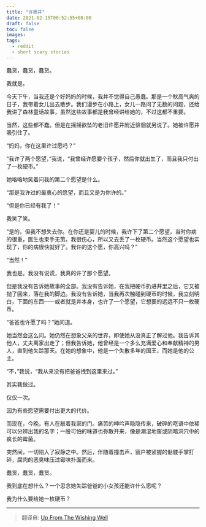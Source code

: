 ```yaml
---
title: "许愿井"
date: 2021-02-15T00:52:55+08:00
draft: false
toc: false
images:
tags: 
  - reddit
  - short scary stories
---
```


蠢货，蠢货，蠢货。

我就是。

今天下午，当我还是个好妈妈的时候，我并不觉得自己愚蠢。那是一个秋高气爽的日子，我带着女儿出去散步。我们漫步在小路上，女儿一路问了无数的问题，还给我讲了森林童话故事，虽然这些故事都是我曾经讲给她的，不过这都不重要。

当然，这些都不蠢。但是在摇摇欲坠的老旧许愿井附近徘徊就另说了。她被许愿井吸引住了。

“妈妈，你在这里许过愿吗？”

“我许了两个愿望，”我说，“我曾经许愿要个孩子，然后你就出生了，而且我只付出了一枚硬币。”

她咯咯地笑着问我的第二个愿望是什么。

“那是我许过的最衷心的愿望，而且又是为你许的。”

“但是你已经有我了！”

我笑了笑。

“是的，但我不想失去你。在你还是婴儿的时候，我许下了第二个愿望，当时你病的很重，医生也束手无策。我很伤心，所以又去丢了一枚硬币。当然这个愿望也实现了，你的病很快就好了。我许的这个愿，你高兴吗？”

“当然！”

我也是。我没有说谎，我真的许了那个愿望。

但是我没有告诉她故事的全部。我没有告诉她，在我把硬币扔进井里之后，它又被抛了回来，落在我的脚边。我没有告诉她，当我再次触碰到硬币的时候，我立刻明白，下面的东西——或者就是井本身，也许了一个愿望，它想要的远远不只一枚硬币。

“爸爸也许愿了吗？”她问道。

她当然会这么问。她仍然在想象父亲的世界，即使她从没真正了解过他。我告诉其他人，丈夫离家出走了；但我告诉她，他曾经是一个多么充满爱心和奉献精神的男人，直到他失踪那天。在她的想象中，他是一个失散多年的国王，而她是他的公主。

“不，”我说，“我从来没有把爸爸拽到这里来过。”

其实我做过。

仅仅一次。

因为有些愿望需要付出更大的代价。

而现在，今晚，有人在敲着我家的门。痛苦的呻吟声隐隐传来，破碎的呓语中依稀可以分辨出我的名字；一股可怕的味道也弥散开来，像是潮湿地窖或阴暗洞穴中的疯长的霉菌。

突然间，一切陷入了寂静之中。然后，伴随着撞击声，窗户被紧握的骷髅手掌打碎，腐肉的恶臭味压过霉味扑面而来。

蠢货，蠢货，蠢货。

我到底在想什么？一个思念她失踪爸爸的小女孩还能许什么愿呢？

我为什么要给她一枚硬币？

-------

> 翻译自: [Up From The Wishing Well](https://www.reddit.com/r/shortscarystories/comments/3qsvgh/up_from_the_wishing_well/)

